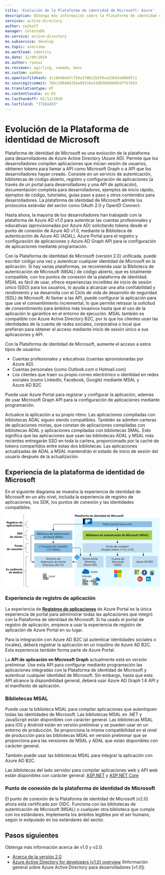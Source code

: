 ```yaml
---
title: 'Evolución de la Plataforma de identidad de Microsoft: Azure'
description: Obtenga más información sobre la Plataforma de identidad de Microsoft, una evolución de la plataforma de desarrolladores y de servicio de identidad de Azure Active Directory.
services: active-directory
author: rwike77
manager: CelesteDG
ms.service: active-directory
ms.subservice: develop
ms.topic: overview
ms.workload: identity
ms.date: 12/09/2019
ms.author: ryanwi
ms.reviewer: agirling, saeeda, benv
ms.custom: aaddev
ms.openlocfilehash: 3c18440e87cf50e370b21b5f0ca33b42e0069fc1
ms.sourcegitcommit: 76bc196464334a99510e33d836669d95d7f57643
ms.translationtype: HT
ms.contentlocale: es-ES
ms.lasthandoff: 02/12/2020
ms.locfileid: "77161433"
---
```

# <a name="evolution-of-microsoft-identity-platform"></a>Evolución de la Plataforma de identidad de Microsoft

Plataforma de identidad de Microsoft es una evolución de la plataforma para desarrolladores de Azure Active Directory (Azure AD). Permite que los desarrolladores compilen aplicaciones que inician sesión de usuarios, obtienen tokens para llamar a API como Microsoft Graph o a API que los desarrolladores hayan creado. Consiste en un servicio de autenticación, bibliotecas de código abierto, registro y configuración de aplicaciones (a través de un portal para desarrolladores y una API de aplicación), documentación completa para desarrolladores, ejemplos de inicio rápido, ejemplos de código, tutoriales, guías paso a paso y otros contenidos para desarrolladores. La plataforma de identidad de Microsoft admite los protocolos estándar del sector como OAuth 2.0 y OpenID Connect.

Hasta ahora, la mayoría de los desarrolladores han trabajado con la plataforma de Azure AD v1.0 para autenticar las cuentas profesionales y educativas (aprovisionadas por Azure AD) solicitando tokens desde el punto de conexión de Azure AD v1.0, mediante la Biblioteca de autenticación de Azure AD (ADAL), Azure Portal para el registro y configuración de aplicaciones y Azure AD Graph API para la configuración de aplicaciones mediante programación.

Con la Plataforma de identidad de Microsoft (versión 2.0) unificada, puede escribir código una vez y autenticar cualquier identidad de Microsoft en la aplicación. Si hay varias plataformas, se recomienda usar la Biblioteca de autenticación de Microsoft (MSAL) de código abierto, que es totalmente compatible, con los puntos de conexión de la plataforma de identidad. MSAL es fácil de usar, ofrece experiencias increíbles de inicio de sesión único (SSO) para los usuarios, lo ayuda a alcanzar una alta confiabilidad y rendimiento y se desarrolla con el Ciclo de vida de desarrollo de seguridad (SDL) de Microsoft. Al llamar a las API, puede configurar la aplicación para que use el consentimiento incremental, lo que permite retrasar la solicitud de consentimiento para ámbitos más invasivos hasta que el uso de la aplicación lo garantice en el entorno de ejecución.  MSAL también es compatible con Azure Active Directory B2C, por lo que los clientes usan las identidades de la cuenta de redes sociales, corporativa o local que prefieran para obtener el acceso mediante inicio de sesión único a sus aplicaciones y API.

Con la Plataforma de identidad de Microsoft, aumente el acceso a estos tipos de usuarios:

- Cuentas profesionales y educativas (cuentas aprovisionadas por Azure AD).
- Cuentas personales (como Outlook.com o Hotmail.com)
- Los clientes que traen su propio correo electrónico o identidad en redes sociales (como LinkedIn, Facebook, Google) mediante MSAL y Azure AD B2C

Puede usar Azure Portal para registrar y configurar la aplicación, además de usar Microsoft Graph API para la configuración de aplicaciones mediante programación.

Actualice la aplicación a su propio ritmo. Las aplicaciones compiladas con bibliotecas ADAL siguen siendo compatibles. También se admiten carteras de aplicaciones mixtas, que constan de aplicaciones compiladas con bibliotecas ADAL y aplicaciones compiladas con bibliotecas SMAL. Esto significa que las aplicaciones que usan las bibliotecas ADAL y MSAL más recientes entregarán SSO en toda la cartera, proporcionado por la caché de tokens compartidos entre estas dos bibliotecas. Las aplicaciones actualizadas de ADAL a MSAL mantendrán el estado de inicio de sesión del usuario después de la actualización.

## <a name="microsoft-identity-platform-experience"></a>Experiencia de la plataforma de identidad de Microsoft

En el siguiente diagrama se muestra la experiencia de identidad de Microsoft en un alto nivel, incluida la experiencia de registro de aplicaciones, los SDK, los puntos de conexión y las identidades compatibles.

![Plataforma de identidad de Microsoft actualmente](./media/about-microsoft-identity-platform/about-microsoft-identity-platform.svg)

### <a name="app-registration-experience"></a>Experiencia de registro de aplicación

La experiencia de **[Registros de aplicaciones](https://go.microsoft.com/fwlink/?linkid=2083908)** de Azure Portal es la única experiencia de portal para administrar todas las aplicaciones que integró con la Plataforma de identidad de Microsoft. Si ha usado el portal de registro de aplicación, empiece a usar la experiencia de registro de aplicación de Azure Portal en su lugar.

Para la integración con Azure AD B2C (al autenticar identidades sociales o locales), deberá registrar la aplicación en un inquilino de Azure AD B2C. Esta experiencia también forma parte de Azure Portal.

La **API de aplicación en Microsoft Graph** actualmente está en versión preliminar. Use esta API para configurar mediante programación las aplicaciones integradas con la Plataforma de identidad de Microsoft y autenticar cualquier identidad de Microsoft. Sin embargo, hasta que esta API alcance la disponibilidad general, deberá usar Azure AD Graph 1.6 API y el manifiesto de aplicación.

### <a name="msal-libraries"></a>Bibliotecas MSAL

Puede usar la biblioteca MSAL para compilar aplicaciones que autentiquen todas las identidades de Microsoft. Las bibliotecas MSAL en .NET y JavaScript están disponibles con carácter general. Las bibliotecas MSAL para iOS y Android están en versión preliminar y se pueden usar en un entorno de producción. Se proporciona la misma compatibilidad en el nivel de producción para las bibliotecas MSAL en versión preliminar que se proporciona para las versiones de MSAL y ADAL que están disponibles con carácter general.

También puede usar las bibliotecas MSAL para integrar la aplicación con Azure AD B2C.

Las bibliotecas del lado servidor para compilar aplicaciones web y API web están disponibles con carácter general: [ASP.NET](https://docs.microsoft.com/aspnet/overview) y [ASP.NET Core](https://docs.microsoft.com/aspnet/core/?view=aspnetcore-2.2)

### <a name="microsoft-identity-platform-endpoint"></a>Punto de conexión de la plataforma de identidad de Microsoft

El punto de conexión de la Plataforma de identidad de Microsoft (v2.0) ahora está certificado por OIDC. Funciona con las bibliotecas de autenticación de Microsoft (MSAL) o cualquier otra biblioteca que cumpla con los estándares. Implementa los ámbitos legibles por el ser humano, según lo estipulado en los estándares del sector.

## <a name="next-steps"></a>Pasos siguientes

Obtenga más información acerca de v1.0 y v2.0.

* [Acerca de la versión 2.0](v2-overview.md)
* [Azure Active Directory for developers (v1.0) overview](../azuread-dev/v1-overview.md) (Información general sobre Azure Active Directory para desarrolladores [v1.0])
